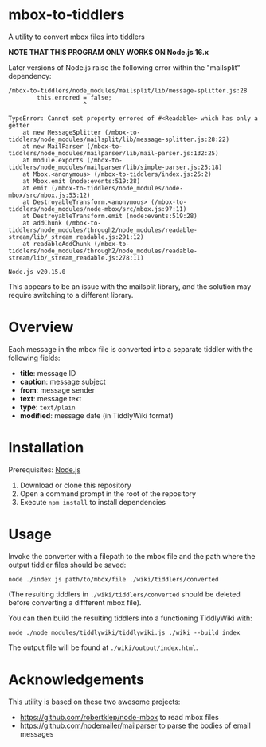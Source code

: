 # mbox-to-tiddlers

A utility to convert mbox files into tiddlers

**NOTE THAT THIS PROGRAM ONLY WORKS ON Node.js 16.x**

Later versions of Node.js raise the following error within the "mailsplit" dependency:

```
/mbox-to-tiddlers/node_modules/mailsplit/lib/message-splitter.js:28
        this.errored = false;
                     ^

TypeError: Cannot set property errored of #<Readable> which has only a getter
    at new MessageSplitter (/mbox-to-tiddlers/node_modules/mailsplit/lib/message-splitter.js:28:22)
    at new MailParser (/mbox-to-tiddlers/node_modules/mailparser/lib/mail-parser.js:132:25)
    at module.exports (/mbox-to-tiddlers/node_modules/mailparser/lib/simple-parser.js:25:18)
    at Mbox.<anonymous> (/mbox-to-tiddlers/index.js:25:2)
    at Mbox.emit (node:events:519:28)
    at emit (/mbox-to-tiddlers/node_modules/node-mbox/src/mbox.js:53:12)
    at DestroyableTransform.<anonymous> (/mbox-to-tiddlers/node_modules/node-mbox/src/mbox.js:97:11)
    at DestroyableTransform.emit (node:events:519:28)
    at addChunk (/mbox-to-tiddlers/node_modules/through2/node_modules/readable-stream/lib/_stream_readable.js:291:12)
    at readableAddChunk (/mbox-to-tiddlers/node_modules/through2/node_modules/readable-stream/lib/_stream_readable.js:278:11)

Node.js v20.15.0
```

This appears to be an issue with the mailsplit library, and the solution may require switching to a different library.

# Overview

Each message in the mbox file is converted into a separate tiddler with the following fields:

* **title**: message ID
* **caption**: message subject
* **from**: message sender
* **text**: message text
* **type**: `text/plain`
* **modified**: message date (in TiddlyWiki format)

# Installation

Prerequisites: [Node.js](https://nodejs.org/)

1. Download or clone this repository
2. Open a command prompt in the root of the repository
3. Execute `npm install` to install dependencies

# Usage

Invoke the converter with a filepath to the mbox file and the path where the output tiddler files should be saved:

```
node ./index.js path/to/mbox/file ./wiki/tiddlers/converted
```

(The resulting tiddlers in `./wiki/tiddlers/converted` should be deleted before converting a diffferent mbox file).

You can then build the resulting tiddlers into a functioning TiddlyWiki with:

```
node ./node_modules/tiddlywiki/tiddlywiki.js ./wiki --build index
```

The output file will be found at `./wiki/output/index.html`.

# Acknowledgements

This utility is based on these two awesome projects:

* https://github.com/robertklep/node-mbox to read mbox files
* https://github.com/nodemailer/mailparser to parse the bodies of email messages
